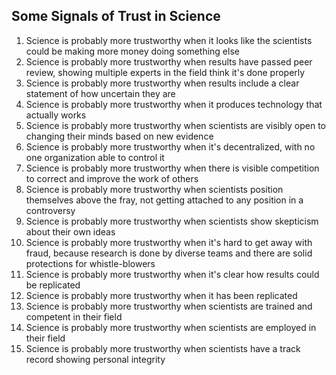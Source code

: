 ## Some Signals of Trust in Science

1. Science is probably more trustworthy when it looks like the scientists could be making more money doing something else
1. Science is probably more trustworthy when results have passed peer review, showing multiple experts in the field think it's done properly
1. Science is probably more trustworthy when results include a clear statement of how uncertain they are
1. Science is probably more trustworthy when it produces technology that actually works
1. Science is probably more trustworthy when scientists are visibly open to changing their minds based on new evidence
1. Science is probably more trustworthy when it's decentralized, with no one organization able to control it
1. Science is probably more trustworthy when there is visible competition to correct and improve the work of others
1. Science is probably more trustworthy when scientists position themselves above the fray, not getting attached to any position in a controversy
1. Science is probably more trustworthy when scientists show skepticism about their own ideas
1. Science is probably more trustworthy when it's hard to get away with fraud, because research is done by diverse teams and there are solid protections for whistle-blowers
1. Science is probably more trustworthy when it's clear how results could be replicated
1. Science is probably more trustworthy when it has been replicated
1. Science is probably more trustworthy when scientists are trained and competent in their field
1. Science is probably more trustworthy when scientists are employed in their field
1. Science is probably more trustworthy when scientists have a track record showing personal integrity
